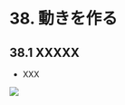 # 38. 動きを作る

## 38.1 XXXXX
- XXX
	
![](https://raw.githubusercontent.com/Siv3D/siv3d.site.resource/main/2025/tutorial2/motion/1.png)

```cpp

```

